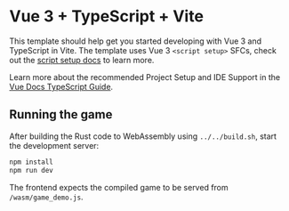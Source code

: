 # Vue 3 + TypeScript + Vite

This template should help get you started developing with Vue 3 and TypeScript in Vite. The template uses Vue 3 `<script setup>` SFCs, check out the [script setup docs](https://v3.vuejs.org/api/sfc-script-setup.html#sfc-script-setup) to learn more.

Learn more about the recommended Project Setup and IDE Support in the [Vue Docs TypeScript Guide](https://vuejs.org/guide/typescript/overview.html#project-setup).

## Running the game

After building the Rust code to WebAssembly using `../../build.sh`, start the development server:

```bash
npm install
npm run dev
```

The frontend expects the compiled game to be served from `/wasm/game_demo.js`.

